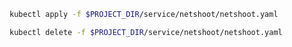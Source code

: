 ```bash
kubectl apply -f $PROJECT_DIR/service/netshoot/netshoot.yaml
```

```bash
kubectl delete -f $PROJECT_DIR/service/netshoot/netshoot.yaml
```